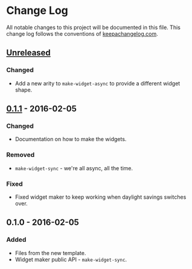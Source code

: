 # Change Log
All notable changes to this project will be documented in this file. This change log follows the conventions of [keepachangelog.com](http://keepachangelog.com/).

## [Unreleased][unreleased]
### Changed
- Add a new arity to `make-widget-async` to provide a different widget shape.

## [0.1.1] - 2016-02-05
### Changed
- Documentation on how to make the widgets.

### Removed
- `make-widget-sync` - we're all async, all the time.

### Fixed
- Fixed widget maker to keep working when daylight savings switches over.

## 0.1.0 - 2016-02-05
### Added
- Files from the new template.
- Widget maker public API - `make-widget-sync`.

[unreleased]: https://github.com/your-name/samplerr/compare/0.1.1...HEAD
[0.1.1]: https://github.com/your-name/samplerr/compare/0.1.0...0.1.1
